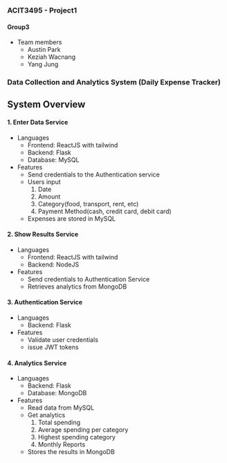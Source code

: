 ### ACIT3495 - Project1

#### Group3 
- Team members
  - Austin Park
  - Keziah Wacnang
  - Yang Jung

### Data Collection and Analytics System (Daily Expense Tracker)
##  System Overview
#### 1. Enter Data Service
- Languages
  - Frontend: ReactJS with tailwind
  - Backend: Flask
  - Database: MySQL
- Features
  - Send credentials to the Authentication service
  - Users input
    1. Date
    2. Amount
    3. Category(food, transport, rent, etc)
    4. Payment Method(cash, credit card, debit card)
  - Expenses are stored in MySQL

#### 2. Show Results Service
- Languages
  - Frontend: ReactJS with tailwind
  - Backend: NodeJS 
- Features
  - Send credentials to Authentication Service
  - Retrieves analytics from MongoDB

#### 3. Authentication Service
- Languages
  - Backend: Flask
- Features
  - Validate user credentials
  - issue JWT tokens

#### 4. Analytics Service
- Languages
  - Backend: Flask
  - Database: MongoDB
- Features
  - Read data from MySQL
  - Get analytics
    1. Total spending
    2. Average spending per category
    3. Highest spending category
    4. Monthly Reports
  - Stores the results in MongoDB
